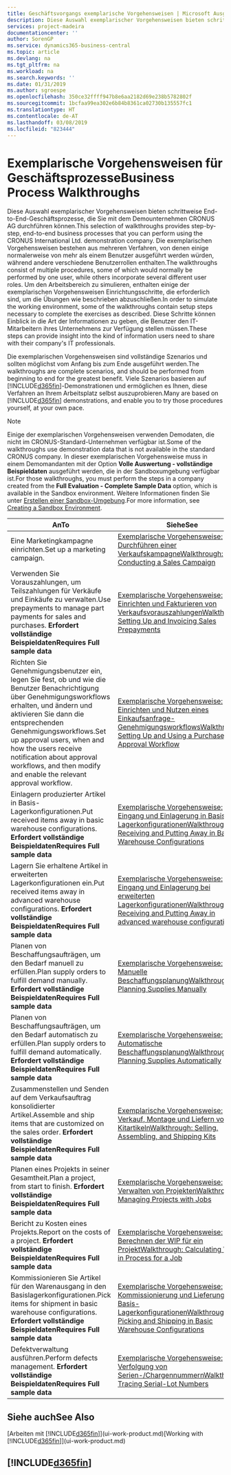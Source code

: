 ```yaml
---
title: Geschäftsvorgangs exemplarische Vorgehensweisen | Microsoft Ausgleich.
description: Diese Auswahl exemplarischer Vorgehensweisen bieten schrittweise End-to-End-Geschäftsprozesse, die Sie mit dem Demounternehmen CRONUS AG durchführen können. Die exemplarischen Vorgehensweisen bestehen aus mehreren Verfahren, von denen einige normalerweise von mehr als einem Benutzer ausgeführt werden würden, während andere verschiedene Benutzerrollen enthalten. Um den Arbeitsbereich zu simulieren, enthalten einige der exemplarischen Vorgehensweisen Einrichtungsschritte, die erforderlich sind, um die Übungen wie beschrieben abzuschließen. Diese Schritte können Einblick in die Art der Informationen zu geben, die Benutzer den IT-Mitarbeitern ihres Unternehmens zur Verfügung stellen müssen.
services: project-madeira
documentationcenter: ''
author: SorenGP
ms.service: dynamics365-business-central
ms.topic: article
ms.devlang: na
ms.tgt_pltfrm: na
ms.workload: na
ms.search.keywords: ''
ms.date: 01/31/2019
ms.author: sgroespe
ms.openlocfilehash: 350ce32ffff947b8e6aa2182d69e238b5782802f
ms.sourcegitcommit: 1bcfaa99ea302e6b84b8361ca02730b135557fc1
ms.translationtype: HT
ms.contentlocale: de-AT
ms.lasthandoff: 03/08/2019
ms.locfileid: "823444"
---
```

# <a name="business-process-walkthroughs"></a><span data-ttu-id="913bc-106">Exemplarische Vorgehensweisen für Geschäftsprozesse</span><span class="sxs-lookup"><span data-stu-id="913bc-106">Business Process Walkthroughs</span></span>
<span data-ttu-id="913bc-107">Diese Auswahl exemplarischer Vorgehensweisen bieten schrittweise End-to-End-Geschäftsprozesse, die Sie mit dem Demounternehmen CRONUS AG durchführen können.</span><span class="sxs-lookup"><span data-stu-id="913bc-107">This selection of walkthroughs provides step-by-step, end-to-end business processes that you can perform using the CRONUS International Ltd. demonstration company.</span></span> <span data-ttu-id="913bc-108">Die exemplarischen Vorgehensweisen bestehen aus mehreren Verfahren, von denen einige normalerweise von mehr als einem Benutzer ausgeführt werden würden, während andere verschiedene Benutzerrollen enthalten.</span><span class="sxs-lookup"><span data-stu-id="913bc-108">The walkthroughs consist of multiple procedures, some of which would normally be performed by one user, while others incorporate several different user roles.</span></span> <span data-ttu-id="913bc-109">Um den Arbeitsbereich zu simulieren, enthalten einige der exemplarischen Vorgehensweisen Einrichtungsschritte, die erforderlich sind, um die Übungen wie beschrieben abzuschließen.</span><span class="sxs-lookup"><span data-stu-id="913bc-109">In order to simulate the working environment, some of the walkthroughs contain setup steps necessary to complete the exercises as described.</span></span> <span data-ttu-id="913bc-110">Diese Schritte können Einblick in die Art der Informationen zu geben, die Benutzer den IT-Mitarbeitern ihres Unternehmens zur Verfügung stellen müssen.</span><span class="sxs-lookup"><span data-stu-id="913bc-110">These steps can provide insight into the kind of information users need to share with their company's IT professionals.</span></span>  

 <span data-ttu-id="913bc-111">Die exemplarischen Vorgehensweisen sind vollständige Szenarios und sollten möglichst vom Anfang bis zum Ende ausgeführt werden.</span><span class="sxs-lookup"><span data-stu-id="913bc-111">The walkthroughs are complete scenarios, and should be performed from beginning to end for the greatest benefit.</span></span> <span data-ttu-id="913bc-112">Viele Szenarios basieren auf [!INCLUDE[d365fin](includes/d365fin_md.md)]-Demonstrationen und ermöglichen es Ihnen, diese Verfahren an Ihrem Arbeitsplatz selbst auszuprobieren.</span><span class="sxs-lookup"><span data-stu-id="913bc-112">Many are based on [!INCLUDE[d365fin](includes/d365fin_md.md)] demonstrations, and enable you to try those procedures yourself, at your own pace.</span></span>  

> [!NOTE]
> <span data-ttu-id="913bc-113">Einige der exemplarischen Vorgehensweisen verwenden Demodaten, die nicht im CRONUS-Standard-Unternehmen verfügbar ist.</span><span class="sxs-lookup"><span data-stu-id="913bc-113">Some of the walkthroughs use demonstration data that is not available in the standard CRONUS company.</span></span> <span data-ttu-id="913bc-114">In dieser exemplarischen Vorgehensweise muss in einem Demomandanten mit der Option **Volle Auswertung - vollständige Beispieldaten** ausgeführt werden, die in der Sandboxumgebung verfügbar ist.</span><span class="sxs-lookup"><span data-stu-id="913bc-114">For those walkthroughs, you must perform the steps in a company created from the **Full Evaluation - Complete Sample Data** option, which is available in the Sandbox environment.</span></span> <span data-ttu-id="913bc-115">Weitere Informationen finden Sie unter [Erstellen einer Sandbox-Umgebung](across-how-create-sandbox-environment.md).</span><span class="sxs-lookup"><span data-stu-id="913bc-115">For more information, see [Creating a Sandbox Environment](across-how-create-sandbox-environment.md).</span></span>

|<span data-ttu-id="913bc-116">An</span><span class="sxs-lookup"><span data-stu-id="913bc-116">To</span></span>|<span data-ttu-id="913bc-117">Siehe</span><span class="sxs-lookup"><span data-stu-id="913bc-117">See</span></span>|  
|--------|---------|  
|<span data-ttu-id="913bc-118">Eine Marketingkampagne einrichten.</span><span class="sxs-lookup"><span data-stu-id="913bc-118">Set up a marketing campaign.</span></span>|[<span data-ttu-id="913bc-119">Exemplarische Vorgehensweise: Durchführen einer Verkaufskampagne</span><span class="sxs-lookup"><span data-stu-id="913bc-119">Walkthrough: Conducting a Sales Campaign</span></span>](walkthrough-conducting-a-sales-campaign.md)|  
|<span data-ttu-id="913bc-120">Verwenden Sie Vorauszahlungen, um Teilszahlungen für Verkäufe und Einkäufe zu verwalten.</span><span class="sxs-lookup"><span data-stu-id="913bc-120">Use prepayments to manage part payments for sales and purchases.</span></span> <span data-ttu-id="913bc-121">**Erfordert vollständige Beispieldaten**</span><span class="sxs-lookup"><span data-stu-id="913bc-121">**Requires Full sample data**</span></span> |[<span data-ttu-id="913bc-122">Exemplarische Vorgehensweise: Einrichten und Fakturieren von Verkaufsvorauszahlungen</span><span class="sxs-lookup"><span data-stu-id="913bc-122">Walkthrough: Setting Up and Invoicing Sales Prepayments</span></span>](walkthrough-setting-up-and-invoicing-sales-prepayments.md)|  
|<span data-ttu-id="913bc-123">Richten Sie Genehmigungsbenutzer ein, legen Sie fest, ob und wie die Benutzer Benachrichtigung über Genehmigungsworkflows erhalten, und ändern und aktivieren Sie dann die entsprechenden Genehmigungsworkflows.</span><span class="sxs-lookup"><span data-stu-id="913bc-123">Set up approval users, when and how the users receive notification about approval workflows, and then modify and enable the relevant approval workflow.</span></span>|[<span data-ttu-id="913bc-124">Exemplarische Vorgehensweise: Einrichten und Nutzen eines Einkaufsanfrage-Genehmigungsworkflows</span><span class="sxs-lookup"><span data-stu-id="913bc-124">Walkthrough: Setting Up and Using a Purchase Approval Workflow</span></span>](walkthrough-setting-up-and-using-a-purchase-approval-workflow.md)|  
|<span data-ttu-id="913bc-125">Einlagern produzierter Artikel in Basis-Lagerkonfigurationen.</span><span class="sxs-lookup"><span data-stu-id="913bc-125">Put received items away in basic warehouse configurations.</span></span> <span data-ttu-id="913bc-126">**Erfordert vollständige Beispieldaten**</span><span class="sxs-lookup"><span data-stu-id="913bc-126">**Requires Full sample data**</span></span>|[<span data-ttu-id="913bc-127">Exemplarische Vorgehensweise: Eingang und Einlagerung in Basis-Lagerkonfigurationen</span><span class="sxs-lookup"><span data-stu-id="913bc-127">Walkthrough: Receiving and Putting Away in Basic Warehouse Configurations</span></span>](walkthrough-receiving-and-putting-away-in-basic-warehousing.md)|  
|<span data-ttu-id="913bc-128">Lagern Sie erhaltene Artikel in erweiterten Lagerkonfigurationen ein.</span><span class="sxs-lookup"><span data-stu-id="913bc-128">Put received items away in advanced warehouse configurations.</span></span> <span data-ttu-id="913bc-129">**Erfordert vollständige Beispieldaten**</span><span class="sxs-lookup"><span data-stu-id="913bc-129">**Requires Full sample data**</span></span>|[<span data-ttu-id="913bc-130">Exemplarische Vorgehensweise: Eingang und Einlagerung bei erweiterten Lagerkonfigurationen</span><span class="sxs-lookup"><span data-stu-id="913bc-130">Walkthrough: Receiving and Putting Away in advanced warehouse configurations</span></span>](walkthrough-receiving-and-putting-away-in-advanced-warehousing.md)|  
|<span data-ttu-id="913bc-131">Planen von Beschaffungsaufträgen, um den Bedarf manuell zu erfüllen.</span><span class="sxs-lookup"><span data-stu-id="913bc-131">Plan supply orders to fulfill demand manually.</span></span> <span data-ttu-id="913bc-132">**Erfordert vollständige Beispieldaten**</span><span class="sxs-lookup"><span data-stu-id="913bc-132">**Requires Full sample data**</span></span>|[<span data-ttu-id="913bc-133">Exemplarische Vorgehensweise: Manuelle Beschaffungsplanung</span><span class="sxs-lookup"><span data-stu-id="913bc-133">Walkthrough: Planning Supplies Manually</span></span>](walkthrough-planning-supplies-manually.md)|  
|<span data-ttu-id="913bc-134">Planen von Beschaffungsaufträgen, um den Bedarf automatisch zu erfüllen.</span><span class="sxs-lookup"><span data-stu-id="913bc-134">Plan supply orders to fulfill demand automatically.</span></span> <span data-ttu-id="913bc-135">**Erfordert vollständige Beispieldaten**</span><span class="sxs-lookup"><span data-stu-id="913bc-135">**Requires Full sample data**</span></span>|[<span data-ttu-id="913bc-136">Exemplarische Vorgehensweise: Automatische Beschaffungsplanung</span><span class="sxs-lookup"><span data-stu-id="913bc-136">Walkthrough: Planning Supplies Automatically</span></span>](walkthrough-planning-supplies-automatically.md)|  
|<span data-ttu-id="913bc-137">Zusammenstellen und Senden auf dem Verkaufsauftrag konsolidierter Artikel.</span><span class="sxs-lookup"><span data-stu-id="913bc-137">Assemble and ship items that are customized on the sales order.</span></span> <span data-ttu-id="913bc-138">**Erfordert vollständige Beispieldaten**</span><span class="sxs-lookup"><span data-stu-id="913bc-138">**Requires Full sample data**</span></span>|[<span data-ttu-id="913bc-139">Exemplarische Vorgehensweise: Verkauf, Montage und Liefern von Kitartikeln</span><span class="sxs-lookup"><span data-stu-id="913bc-139">Walkthrough: Selling, Assembling, and Shipping Kits</span></span>](walkthrough-selling-assembling-and-shipping-kits.md)|  
|<span data-ttu-id="913bc-140">Planen eines Projekts in seiner Gesamtheit.</span><span class="sxs-lookup"><span data-stu-id="913bc-140">Plan a project, from start to finish.</span></span> <span data-ttu-id="913bc-141">**Erfordert vollständige Beispieldaten**</span><span class="sxs-lookup"><span data-stu-id="913bc-141">**Requires Full sample data**</span></span>|[<span data-ttu-id="913bc-142">Exemplarische Vorgehensweise: Verwalten von Projekten</span><span class="sxs-lookup"><span data-stu-id="913bc-142">Walkthrough: Managing Projects with Jobs</span></span>](walkthrough-managing-projects-with-jobs.md)|  
|<span data-ttu-id="913bc-143">Bericht zu Kosten eines Projekts.</span><span class="sxs-lookup"><span data-stu-id="913bc-143">Report on the costs of a project.</span></span> <span data-ttu-id="913bc-144">**Erfordert vollständige Beispieldaten**</span><span class="sxs-lookup"><span data-stu-id="913bc-144">**Requires Full sample data**</span></span>|[<span data-ttu-id="913bc-145">Exemplarische Vorgehensweise: Berechnen der WIP für ein Projekt</span><span class="sxs-lookup"><span data-stu-id="913bc-145">Walkthrough: Calculating Work in Process for a Job</span></span>](walkthrough-calculating-work-in-process-for-a-job.md)|  
|<span data-ttu-id="913bc-146">Kommissionieren Sie Artikel für den Warenausgang in den Basislagerkonfigurationen.</span><span class="sxs-lookup"><span data-stu-id="913bc-146">Pick items for shipment in basic warehouse configurations.</span></span> <span data-ttu-id="913bc-147">**Erfordert vollständige Beispieldaten**</span><span class="sxs-lookup"><span data-stu-id="913bc-147">**Requires Full sample data**</span></span>|[<span data-ttu-id="913bc-148">Exemplarische Vorgehensweise: Kommissionierung und Lieferung in Basis-Lagerkonfigurationen</span><span class="sxs-lookup"><span data-stu-id="913bc-148">Walkthrough: Picking and Shipping in Basic Warehouse Configurations</span></span>](walkthrough-picking-and-shipping-in-basic-warehousing.md)|  
|<span data-ttu-id="913bc-149">Defektverwaltung ausführen.</span><span class="sxs-lookup"><span data-stu-id="913bc-149">Perform defects management.</span></span> <span data-ttu-id="913bc-150">**Erfordert vollständige Beispieldaten**</span><span class="sxs-lookup"><span data-stu-id="913bc-150">**Requires Full sample data**</span></span>|[<span data-ttu-id="913bc-151">Exemplarische Vorgehensweise: Verfolgung von Serien-/Chargennummern</span><span class="sxs-lookup"><span data-stu-id="913bc-151">Walkthrough: Tracing Serial-Lot Numbers</span></span>](walkthrough-tracing-serial-lot-numbers.md)|  

## <a name="see-also"></a><span data-ttu-id="913bc-152">Siehe auch</span><span class="sxs-lookup"><span data-stu-id="913bc-152">See Also</span></span>
<span data-ttu-id="913bc-153">[Arbeiten mit [!INCLUDE[d365fin](includes/d365fin_md.md)]](ui-work-product.md)</span><span class="sxs-lookup"><span data-stu-id="913bc-153">[Working with [!INCLUDE[d365fin](includes/d365fin_md.md)]](ui-work-product.md)</span></span>  

## [!INCLUDE[d365fin](includes/free_trial_md.md)]  
